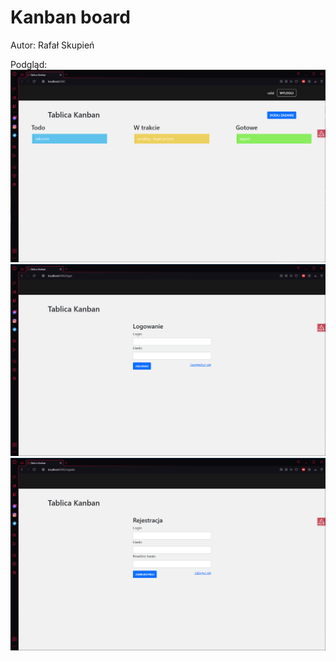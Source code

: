 # Kanban board
Autor: Rafał Skupień

Podgląd:
![Home screen](https://github.com/SkymaxPlay/kanban-board/blob/master/screenshots/home.PNG)
![Login screen](https://github.com/SkymaxPlay/kanban-board/blob/master/screenshots/login.PNG)
![Register screen](https://github.com/SkymaxPlay/kanban-board/blob/master/screenshots/register.PNG)
